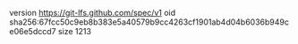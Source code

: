 version https://git-lfs.github.com/spec/v1
oid sha256:67fcc50c9eb8b383e5a40579b9cc4263cf1901ab4d04b6036b949ce06e5dccd7
size 1213
